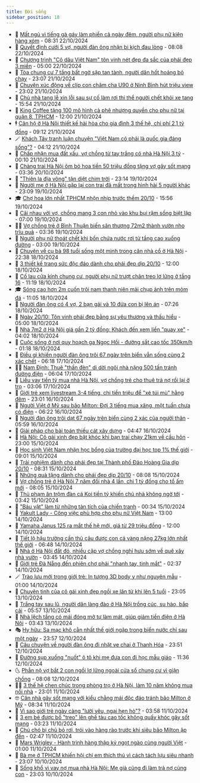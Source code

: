 ```yaml
---
title: Đời sống
sidebar_position: 18
---
```


<!-- dantri-doi-song:START -->
- 🥳 [Mất ngủ vì tiếng gà gáy làm phiền cả ngày đêm, người phụ nữ kiện hàng xóm](https://dantri.com.vn/doi-song/mat-ngu-vi-tieng-ga-gay-lam-phien-ca-ngay-dem-nguoi-phu-nu-kien-hang-xom-20241022150247575.htm) - 08:31 22/10/2024
- 🌁 [Quyết định cưới 5 vợ, người đàn ông nhận bi kịch đau lòng](https://dantri.com.vn/doi-song/quyet-dinh-cuoi-5-vo-nguoi-dan-ong-nhan-bi-kich-dau-long-20241021152651130.htm) - 08:08 22/10/2024
- 👀 [Chương trình &quot;Cô dâu Việt Nam&quot; tôn vinh nét đẹp đa sắc của phái đẹp 3 miền](https://dantri.com.vn/doi-song/chuong-trinh-co-dau-viet-nam-ton-vinh-net-dep-da-sac-cua-phai-dep-3-mien-20241021213351680.htm) - 05:00 22/10/2024
- 🐻 [Tòa chung cư 7 tầng bất ngờ sập tan tành, người dân hốt hoảng bỏ chạy](https://dantri.com.vn/doi-song/toa-chung-cu-7-tang-bat-ngo-sap-tan-tanh-nguoi-dan-hot-hoang-bo-chay-20241021174104370.htm) - 23:07 21/10/2024
- 🦅 [Chuyện xúc động về clip con chăm cha U90 ở Ninh Bình hút triệu view](https://dantri.com.vn/doi-song/chuyen-xuc-dong-ve-clip-con-cham-cha-u90-o-ninh-binh-hut-trieu-view-20241015184316749.htm) - 23:02 21/10/2024
- 🦩 [Chủ nhà tang lễ xin lỗi sau sự cố làm rơi thi thể người chết khỏi xe tang](https://dantri.com.vn/doi-song/chu-nha-tang-le-xin-loi-sau-su-co-lam-roi-thi-the-nguoi-chet-khoi-xe-tang-20241021173510547.htm) - 15:54 21/10/2024
- 🦏 [King Coffee tặng 100 mô hình cà phê nhượng quyền cho phụ nữ tại quận 8, TPHCM](https://dantri.com.vn/doi-song/king-coffee-tang-100-mo-hinh-ca-phe-nhuong-quyen-cho-phu-nu-tai-quan-8-tphcm-20241021180135339.htm) - 12:00 21/10/2024
- 🕴 [Căn hộ ở Hà Nội thiết kế hài hòa cho gia đình 3 thế hệ, chi phí 2,1 tỷ đồng](https://dantri.com.vn/doi-song/can-ho-o-ha-noi-thiet-ke-hai-hoa-cho-gia-dinh-3-the-he-chi-phi-21-ty-dong-20241018162322174.htm) - 09:12 21/10/2024
- 🪄 [Khách Tây tranh luận chuyện &quot;Việt Nam có phải là quốc gia đáng sống&quot;?](https://dantri.com.vn/doi-song/khach-tay-tranh-luan-chuyen-viet-nam-co-phai-la-quoc-gia-dang-song-20241021110225633.htm) - 04:12 21/10/2024
- 🚦 [Chấp nhận mua đất xấu, vợ chồng từ tay trắng có nhà Hà Nội 3  tỷ](https://dantri.com.vn/doi-song/chap-nhan-mua-dat-xau-vo-chong-tu-tay-trang-co-nha-ha-noi-3-ty-20241020101916448.htm) - 00:10 21/10/2024
- 🤔 [Chàng trai Hà Nội ôm bó hoa tiền 50 triệu đồng tặng vợ gây sốt mạng](https://dantri.com.vn/doi-song/chang-trai-ha-noi-om-bo-hoa-tien-50-trieu-dong-tang-vo-gay-sot-mang-20241020090804804.htm) - 03:36 20/10/2024
- 🚦 [&quot;Thiên la địa võng&quot; tận diệt chim trời](https://dantri.com.vn/doi-song/thien-la-dia-vong-tan-diet-chim-troi-20241018070312786.htm) - 23:14 19/10/2024
- 🐎 [Người mẹ ở Hà Nội gặp lại con trai đã mất trong hình hài 5 người khác](https://dantri.com.vn/doi-song/nguoi-me-o-ha-noi-gap-lai-con-trai-da-mat-trong-hinh-hai-5-nguoi-khac-20241019210920118.htm) - 23:09 19/10/2024
- 🎓 [Chợ hoa lớn nhất TPHCM nhộn nhịp trước thềm 20/10](https://dantri.com.vn/doi-song/cho-hoa-lon-nhat-tphcm-nhon-nhip-truoc-them-2010-20241019225620657.htm) - 15:56 19/10/2024
- 🐘 [Cãi nhau với vợ, chồng mang 3 con nhỏ vào khu bụi rậm sống biệt lập](https://dantri.com.vn/doi-song/cai-nhau-voi-vo-chong-mang-3-con-nho-vao-khu-bui-ram-song-biet-lap-20241019101648081.htm) - 07:00 19/10/2024
- 🧑‍🏫 [Vợ chồng trẻ ở Bình Thuận biến sân thượng 72m2 thành vườn nho trĩu quả](https://dantri.com.vn/doi-song/vo-chong-tre-o-binh-thuan-bien-san-thuong-72m2-thanh-vuon-nho-triu-qua-20241018231033211.htm) - 03:36 19/10/2024
- 🦒 [Người phụ nữ thoát chết khi bồn chứa nước rơi từ tầng cao xuống đường](https://dantri.com.vn/doi-song/nguoi-phu-nu-thoat-chet-khi-bon-chua-nuoc-roi-tu-tang-cao-xuong-duong-20241018154901922.htm) - 03:00 19/10/2024
- 🧰 [Chuyện về cụ bà 98 tuổi sống một mình trong căn nhà cổ ở Hà Nội](https://dantri.com.vn/doi-song/chuyen-ve-cu-ba-98-tuoi-song-mot-minh-trong-can-nha-co-o-ha-noi-20241018112221660.htm) - 22:38 18/10/2024
- 🧐 [3 thiết kế trang sức độc đáo dành cho phái đẹp dịp 20/10](https://dantri.com.vn/doi-song/3-thiet-ke-trang-suc-doc-dao-danh-cho-phai-dep-dip-2010-20241018155159480.htm) - 12:00 18/10/2024
- 🌮 [Cố lau cửa kính chung cư, người phụ nữ trượt chân treo lơ lửng ở tầng 16](https://dantri.com.vn/doi-song/co-lau-cua-kinh-chung-cu-nguoi-phu-nu-truot-chan-treo-lo-lung-o-tang-16-20241018174907366.htm) - 11:19 18/10/2024
- 🎓 [Sóng cao hơn 2m cuốn trôi nam thanh niên mải chụp ảnh trên mỏm đá](https://dantri.com.vn/doi-song/song-cao-hon-2m-cuon-troi-nam-thanh-nien-mai-chup-anh-tren-mom-da-20241018101045140.htm) - 11:05 18/10/2024
- 🚀 [Người đàn ông có 4 vợ, 2 bạn gái và 10 đứa con bị lên án](https://dantri.com.vn/doi-song/nguoi-dan-ong-co-4-vo-2-ban-gai-va-10-dua-con-bi-len-an-20241018095950558.htm) - 07:26 18/10/2024
- 🤖 [Ngày 20/10: Tôn vinh phái đẹp bằng sự yêu thương và thấu hiểu](https://dantri.com.vn/doi-song/ngay-2010-ton-vinh-phai-dep-bang-su-yeu-thuong-va-thau-hieu-20241018111517253.htm) - 05:00 18/10/2024
- 🤩 [Nhà 7m2 ở Hà Nội giá gần 2 tỷ đồng: Khách đến xem liền &quot;quay xe&quot;](https://dantri.com.vn/doi-song/nha-7m2-o-ha-noi-gia-gan-2-ty-dong-khach-den-xem-lien-quay-xe-20241009185618837.htm) - 04:02 18/10/2024
- 👹 [Cuộc sống ở nơi quy hoạch ga Ngọc Hồi - đường sắt cao tốc 350km/h](https://dantri.com.vn/doi-song/cuoc-song-o-noi-quy-hoach-ga-ngoc-hoi-duong-sat-cao-toc-350kmh-20241017220438457.htm) - 01:18 18/10/2024
- 🦩 [Điều gì khiến người đàn ông trôi 67 ngày trên biển vẫn sống cùng 2 xác chết](https://dantri.com.vn/doi-song/dieu-gi-khien-nguoi-dan-ong-troi-67-ngay-tren-bien-van-song-cung-2-xac-chet-20241017105725550.htm) - 06:18 17/10/2024
- 🧑‍🏫 [Nam Định: Thuê &quot;thần đèn&quot; di dời ngôi nhà nặng 500 tấn tránh đường điện](https://dantri.com.vn/doi-song/nam-dinh-thue-than-den-di-doi-ngoi-nha-nang-500-tan-tranh-duong-dien-20241017122703250.htm) - 06:04 17/10/2024
- 🌈 [Liều vay tiền tỷ mua nhà Hà Nội, vợ chồng trẻ cho thuê trả nợ rồi lại ở trọ](https://dantri.com.vn/doi-song/lieu-vay-tien-ty-mua-nha-ha-noi-vo-chong-tre-cho-thue-tra-no-roi-lai-o-tro-20241013164657216.htm) - 03:06 17/10/2024
- 💃 [Giới trẻ xem livestream 3-4 tiếng, chi tiền triệu để &quot;xé túi mù&quot; hằng đêm](https://dantri.com.vn/doi-song/gioi-tre-xem-livestream-3-4-tieng-chi-tien-trieu-de-xe-tui-mu-hang-dem-20241016162207899.htm) - 23:01 16/10/2024
- 💂 [Người Việt ở Mỹ sau bão Milton: Đợi 3 tiếng mua xăng, một tuần chưa có điện](https://dantri.com.vn/doi-song/nguoi-viet-o-my-sau-bao-milton-doi-3-tieng-mua-xang-mot-tuan-chua-co-dien-20241016124034494.htm) - 06:22 16/10/2024
- 🦏 [Người đàn ông trôi dạt 67 ngày trên biển cùng 2 xác của người thân](https://dantri.com.vn/doi-song/nguoi-dan-ong-troi-dat-67-ngay-tren-bien-cung-2-xac-cua-nguoi-than-20241016121952790.htm) - 05:59 16/10/2024
- 🤡 [Giải pháp cho bài toán thiếu cát xây dựng](https://dantri.com.vn/doi-song/giai-phap-cho-bai-toan-thieu-cat-xay-dung-20241016112638387.htm) - 04:47 16/10/2024
- 🫶 [Hà Nội: Cô gái xinh đẹp bật khóc khi bạn trai chạy 21km về cầu hôn](https://dantri.com.vn/doi-song/ha-noi-co-gai-xinh-dep-bat-khoc-khi-ban-trai-chay-21km-ve-cau-hon-20241015210206926.htm) - 23:00 15/10/2024
- 💪 [Học sinh Việt Nam nhận học bổng của trường đại học top 1% thế giới](https://dantri.com.vn/doi-song/hoc-sinh-viet-nam-nhan-hoc-bong-cua-truong-dai-hoc-top-1-the-gioi-20241015150832629.htm) - 09:01 15/10/2024
- 🦅 [Trải nghiệm dành cho phái đẹp tại Thành phố Đảo Hoàng Gia dịp 20/10](https://dantri.com.vn/doi-song/trai-nghiem-danh-cho-phai-dep-tai-thanh-pho-dao-hoang-gia-dip-2010-20241015151858732.htm) - 08:31 15/10/2024
- 🧠 [Những quà tặng dành cho phái đẹp dịp 20/10](https://dantri.com.vn/doi-song/nhung-qua-tang-danh-cho-phai-dep-dip-2010-20241015150122899.htm) - 08:08 15/10/2024
- 🦅 [Vợ chồng trẻ ở Hà Nội 7 năm đổi nhà 4 lần, chi 1 tỷ đồng cho tổ ấm mới](https://dantri.com.vn/doi-song/vo-chong-tre-o-ha-noi-7-nam-doi-nha-4-lan-chi-1-ty-dong-cho-to-am-moi-20241015114109139.htm) - 08:05 15/10/2024
- 💪 [Thủ phạm ăn trộm đàn cá Koi tiền tỷ khiến chủ nhà không ngờ tới](https://dantri.com.vn/doi-song/thu-pham-an-trom-dan-ca-koi-tien-ty-khien-chu-nha-khong-ngo-toi-20241015102321698.htm) - 03:42 15/10/2024
- 🧐 [&quot;Báu vật&quot; làm từ những tàn tích của chiến tranh](https://dantri.com.vn/doi-song/bau-vat-lam-tu-nhung-tan-tich-cua-chien-tranh-20241012185058897.htm) - 00:34 15/10/2024
- 👀 [Yakult Lady - Công việc phù hợp cho phụ nữ Việt Nam](https://dantri.com.vn/doi-song/yakult-lady-cong-viec-phu-hop-cho-phu-nu-viet-nam-20241014184705140.htm) - 13:00 14/10/2024
- 🎉 [Yamaha Janus 125 ra mắt thế hệ mới, giá từ 29 triệu đồng](https://dantri.com.vn/doi-song/yamaha-janus-125-ra-mat-the-he-moi-gia-tu-29-trieu-dong-20241014170803733.htm) - 12:00 14/10/2024
- 💂 [Tiết lộ hậu trường cần thủ câu được con cá vàng nặng 27kg lớn nhất thế giới](https://dantri.com.vn/doi-song/tiet-lo-hau-truong-can-thu-cau-duoc-con-ca-vang-nang-27kg-lon-nhat-the-gioi-20241014105653058.htm) - 06:48 14/10/2024
- 🚀 [Nhà ở Hà Nội đắt đỏ, nhiều cặp vợ chồng nghỉ hưu sớm về quê xây nhà vườn](https://dantri.com.vn/doi-song/nha-o-ha-noi-dat-do-nhieu-cap-vo-chong-nghi-huu-som-ve-que-xay-nha-vuon-20241014104457587.htm) - 03:45 14/10/2024
- 👹 [Giới trẻ Đà Nẵng đến phiên chợ phải &quot;nhanh tay, tinh mắt&quot;](https://dantri.com.vn/doi-song/gioi-tre-da-nang-den-phien-cho-phai-nhanh-tay-tinh-mat-20241012201324540.htm) - 02:37 14/10/2024
- 🪄 [Trào lưu mới trong giới trẻ: In tượng 3D body y như nguyên mẫu](https://dantri.com.vn/doi-song/trao-luu-moi-trong-gioi-tre-in-tuong-3d-body-y-nhu-nguyen-mau-20241013120507206.htm) - 01:00 14/10/2024
- 🌁 [Chuyện tình của cô gái xinh đẹp ngồi xe lăn từ khi lên 5 tuổi](https://dantri.com.vn/doi-song/chuyen-tinh-cua-co-gai-xinh-dep-ngoi-xe-lan-tu-khi-len-5-tuoi-20241013164911908.htm) - 23:05 13/10/2024
- 🌋 [Trắng tay sau lũ, người dân làng đào ở Hà Nội trồng cúc, su hào, bắp cải](https://dantri.com.vn/doi-song/trang-tay-sau-lu-nguoi-dan-lang-dao-o-ha-noi-trong-cuc-su-hao-bap-cai-20241013125650914.htm) - 05:57 13/10/2024
- 🦆 [Nhà lệch tầng có mái đóng mở tự làm mát, giúp giảm tiền điện ở Hà Nội](https://dantri.com.vn/doi-song/nha-lech-tang-co-mai-dong-mo-tu-lam-mat-giup-giam-tien-dien-o-ha-noi-20241011140404425.htm) - 03:43 13/10/2024
- 🎭 [Hy hữu: Sa mạc khô cằn nhất thế giới ngập trong biển nước chỉ sau một ngày](https://dantri.com.vn/doi-song/hy-huu-sa-mac-kho-can-nhat-the-gioi-ngap-trong-bien-nuoc-chi-sau-mot-ngay-20241012102111706.htm) - 23:57 12/10/2024
- 🤡 [Câu chuyện về người đàn ông đi nhặt ve chai ở Thanh Hóa](https://dantri.com.vn/doi-song/cau-chuyen-ve-nguoi-dan-ong-di-nhat-ve-chai-o-thanh-hoa-20241012160804788.htm) - 23:51 12/10/2024
- 🦩 [Đường sụp xuống &quot;nuốt&quot; ô tô khi mẹ đưa con đi học mẫu giáo](https://dantri.com.vn/doi-song/duong-sup-xuong-nuot-o-to-khi-me-dua-con-di-hoc-mau-giao-20241012150309629.htm) - 11:36 12/10/2024
- 🌜 [Phẫn nộ vợ bắt 2 con ngồi lơ lửng ngoài cửa sổ chung cư vì giận chồng](https://dantri.com.vn/doi-song/phan-no-vo-bat-2-con-ngoi-lo-lung-ngoai-cua-so-chung-cu-vi-gian-chong-20241012111021372.htm) - 08:08 12/10/2024
- 🧑‍🏫 [3 thế hệ chen chúc trong phòng trọ ở Hà Nội, làm 10 năm không mua nổi nhà](https://dantri.com.vn/doi-song/3-the-he-chen-chuc-trong-phong-tro-o-ha-noi-lam-10-nam-khong-mua-noi-nha-20241011234406788.htm) - 23:01 11/10/2024
- 🤓 [Căn nhà gây sốt mạng với kiểu chằng mái độc đáo tránh bão Milton ở Mỹ](https://dantri.com.vn/doi-song/can-nha-gay-sot-mang-voi-kieu-chang-mai-doc-dao-tranh-bao-milton-o-my-20241011105250747.htm) - 08:34 11/10/2024
- 🤗 [Vì sao giới trẻ ngày càng &quot;lười yêu, ngại hẹn hò&quot;?](https://dantri.com.vn/doi-song/vi-sao-gioi-tre-ngay-cang-luoi-yeu-ngai-hen-ho-20241008145546080.htm) - 03:58 11/10/2024
- 🦒 [3 em bé được bố &quot;treo&quot; lên ghế tàu cao tốc không quấy khóc gây sốt mạng](https://dantri.com.vn/doi-song/3-em-be-duoc-bo-treo-len-ghe-tau-cao-toc-khong-quay-khoc-gay-sot-mang-20241011101613589.htm) - 03:23 11/10/2024
- 💂 [Chú chó bị chủ bỏ rơi, trói vào hàng rào trước khi siêu bão Milton ập đến](https://dantri.com.vn/doi-song/chu-cho-bi-chu-bo-roi-troi-vao-hang-rao-truoc-khi-sieu-bao-milton-ap-den-20241011013158117.htm) - 02:47 11/10/2024
- 🚀 [Mars Wrigley - Hành trình hàng thập kỷ ngọt ngào cùng người Việt](https://dantri.com.vn/doi-song/mars-wrigley-hanh-trinh-hang-thap-ky-ngot-ngao-cung-nguoi-viet-20241010163129325.htm) - 01:00 11/10/2024
- 🐲 [Bà mẹ ở TPHCM khiến hội chị em thích thú vì cách tách lựu siêu nhanh](https://dantri.com.vn/doi-song/ba-me-o-tphcm-khien-hoi-chi-em-thich-thu-vi-cach-tach-luu-sieu-nhanh-20241010100711425.htm) - 23:07 10/10/2024
- 🎡 [Sống khổ vì vay nợ mua nhà Hà Nội: Mẹ già cũng đi làm trả nợ cùng con](https://dantri.com.vn/doi-song/song-kho-vi-vay-no-mua-nha-ha-noi-me-gia-cung-di-lam-tra-no-cung-con-20241010211327803.htm) - 23:03 10/10/2024<!-- dantri-doi-song:END -->
